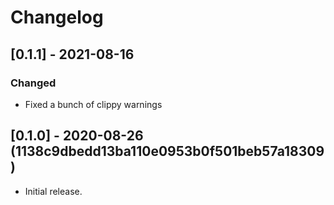# Changelog

## [0.1.1] - 2021-08-16

### Changed
 - Fixed a bunch of clippy warnings


## [0.1.0] - 2020-08-26 (1138c9dbedd13ba110e0953b0f501beb57a18309)
 - Initial release.

